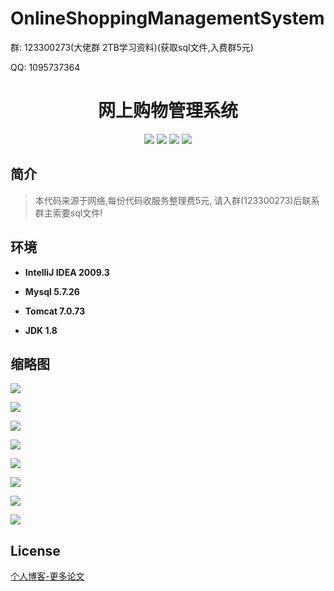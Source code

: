 # OnlineShoppingManagementSystem

<p>群: 123300273(大佬群 2TB学习资料)(获取sql文件,入费群5元)</p>
<p>QQ: 1095737364</p>

<p>
    <h1 align="center">网上购物管理系统</h1>
</p>

<p align="center">
	<img src="https://img.shields.io/badge/jdk-1.8-orange.svg"/>
    <img src="https://img.shields.io/badge/servlet-5.x-lightgrey.svg"/>
    <img src="https://img.shields.io/badge/jsp-3.x-blue.svg"/>
    <img src="https://img.shields.io/badge/jdbc-3.x-blue.svg"/>
</p>

## 简介

>本代码来源于网络,每份代码收服务整理费5元, 请入群(123300273)后联系群主索要sql文件!
>





## 环境

- <b>IntelliJ IDEA 2009.3</b>

- <b>Mysql 5.7.26</b>

- <b>Tomcat 7.0.73</b>

- <b>JDK 1.8</b>


## 缩略图

![](https://img2020.cnblogs.com/blog/588112/202101/588112-20210110005425331-399755418.png)

![](https://img2020.cnblogs.com/blog/588112/202101/588112-20210110005435526-1846740395.png)

![](https://img2020.cnblogs.com/blog/588112/202101/588112-20210110005444678-1300681931.png)

![](https://img2020.cnblogs.com/blog/588112/202101/588112-20210110005453734-1711242235.png)

![](https://img2020.cnblogs.com/blog/588112/202101/588112-20210110005502090-2132276903.png)

![](https://img2020.cnblogs.com/blog/588112/202101/588112-20210110005521760-351046927.png)

![](https://img2020.cnblogs.com/blog/588112/202101/588112-20210110005532123-1538917668.png)

![](https://img2020.cnblogs.com/blog/588112/202101/588112-20210110005541961-915563500.png)

## License

[个人博客-更多论文](https://www.cnblogs.com/yysbolg/category/1886262.html)

